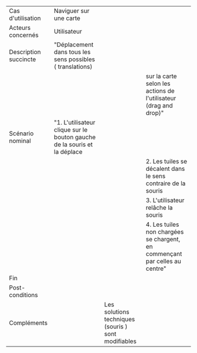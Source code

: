 |                       |                                                                          |                                                     |                                                                             | 
|-----------------------|--------------------------------------------------------------------------|-----------------------------------------------------|-----------------------------------------------------------------------------| 
| Cas d'utilisation     | Naviguer sur une carte                                                   |                                                     |                                                                             | 
| Acteurs concernés     | Utilisateur                                                              |                                                     |                                                                             | 
| Description succincte | "Déplacement dans tous les sens possibles ( translations)                |                                                     |                                                                             | 
|                       |                                                                          |                                                     | sur la carte selon les actions de l'utilisateur (drag and drop)"            | 
| Scénario nominal      | "1. L'utilisateur clique sur le bouton gauche de la souris et la déplace |                                                     |                                                                             | 
|                       |                                                                          |                                                     | 2. Les tuiles se décalent dans le sens contraire de la souris               | 
|                       |                                                                          |                                                     | 3. L'utilisateur relâche la souris                                          | 
|                       |                                                                          |                                                     | 4. Les tuiles non chargées se chargent, en commençant par celles au centre" | 
| Fin                   |                                                                          |                                                     |                                                                             | 
| Post-conditions       |                                                                          |                                                     |                                                                             | 
| Compléments           |                                                                          | Les solutions techniques (souris ) sont modifiables |                                                                             | 

